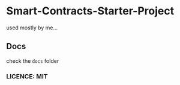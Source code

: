 # Smart-Contracts-Starter-Project

used mostly by me...

## Docs

check the `docs` folder

### LICENCE: MIT
